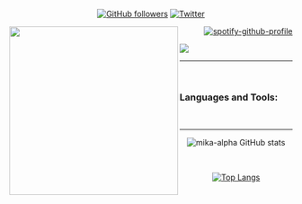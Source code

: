 
<div align ="center" >

[![GitHub followers](https://img.shields.io/github/followers/mika-alpha?style=social)](https://github.com/mika-alpha)
[![Twitter](https://img.shields.io/twitter/follow/mika_alpha_?style=social)](https://twitter.com/mika_alpha_)

<img src="https://i.pinimg.com/originals/ab/cc/3c/abcc3c5048a7f37a25d102b59c2fe0fa.gif" align = "left" height="300" width="300"> 

  <div align="right">

  [![spotify-github-profile](https://spotify-github-profile.vercel.app/api/view?uid=31xjluqub65mixcsngqlgwewfc6m&cover_image=true&theme=default)](https://spotify-github-profile.vercel.app/api/view?uid=31xjluqub65mixcsngqlgwewfc6m&redirect=true)

  </div>

  <div align="left">
    <p><a href="https://open.spotify.com/user/31xjluqub65mixcsngqlgwewfc6m?si=752c5a6b619c4d3a" target="_blank"> <img src = "https://img.shields.io/badge/Spotify-1ED760?&style=for-the-badge&logo=spotify&logoColor=white"/></a></p>
  </div>

</div>

---
<br />



### Languages and Tools:



<br />

---
<div align="center">

![mika-alpha GitHub stats](https://github-readme-stats.vercel.app/api?username=mika-alpha&show_icons=true&theme=jolly)

<br/>

[![Top Langs](https://github-readme-stats.vercel.app/api/top-langs/?username=mika-alpha&layout=compact&theme=jolly)](https://github.com/mika-alpha/github-readme-stats)

</div>

[twitter]: https://twitter.com/mika_alpha_
[spotify]: https://open.spotify.com/user/31xjluqub65mixcsngqlgwewfc6m?si=7563f24a3c3c4d76

